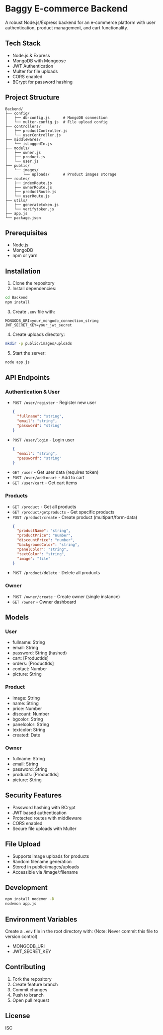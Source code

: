 # Baggy E-commerce Backend

A robust Node.js/Express backend for an e-commerce platform with user authentication, product management, and cart functionality.

## Tech Stack

- Node.js & Express
- MongoDB with Mongoose
- JWT Authentication
- Multer for file uploads
- CORS enabled
- BCrypt for password hashing

## Project Structure
```
Backend/
├── config/
│   ├── db-config.js      # MongoDB connection
│   └── multer-config.js  # File upload config
├── controllers/
│   ├── productController.js
│   └── userController.js
├── middlewares/
│   └── isLoggedIn.js
├── models/
│   ├── owner.js
│   ├── product.js
│   └── user.js
├── public/
│   └── images/
│       └── uploads/      # Product images storage
├── routes/
│   ├── indexRoute.js
│   ├── ownerRoute.js
│   ├── productRoute.js
│   └── userRoute.js
├── utils/
│   ├── generatetoken.js
│   └── verifytoken.js
├── app.js
└── package.json
```

## Prerequisites

- Node.js
- MongoDB
- npm or yarn

## Installation

1. Clone the repository
2. Install dependencies:
```bash
cd Backend
npm install
```

3. Create `.env` file with:
```
MONGODB_URI=your_mongodb_connection_string
JWT_SECRET_KEY=your_jwt_secret
```

4. Create uploads directory:
```bash
mkdir -p public/images/uploads
```

5. Start the server:
```bash
node app.js
```

## API Endpoints

### Authentication & User
- `POST /user/register` - Register new user
  ```json
  {
    "fullname": "string",
    "email": "string",
    "password": "string"
  }
  ```
- `POST /user/login` - Login user
  ```json
  {
    "email": "string",
    "password": "string"
  }
  ```
- `GET /user` - Get user data (requires token)
- `POST /user/addtocart` - Add to cart
- `GET /user/cart` - Get cart items

### Products
- `GET /product` - Get all products
- `GET /product/getproducts` - Get specific products
- `POST /product/create` - Create product (multipart/form-data)
  ```json
  {
    "productName": "string",
    "productPrice": "number",
    "discountPrice": "number",
    "backgroundColor": "string",
    "panelColor": "string",
    "textColor": "string",
    "image": "file"
  }
  ```
- `POST /product/delete` - Delete all products

### Owner
- `POST /owner/create` - Create owner (single instance)
- `GET /owner` - Owner dashboard

## Models

### User
- fullname: String
- email: String
- password: String (hashed)
- cart: [ProductIds]
- orders: [ProductIds]
- contact: Number
- picture: String

### Product
- image: String
- name: String
- price: Number
- discount: Number
- bgcolor: String
- panelcolor: String
- textcolor: String
- created: Date

### Owner
- fullname: String
- email: String
- password: String
- products: [ProductIds]
- picture: String

## Security Features

- Password hashing with BCrypt
- JWT based authentication
- Protected routes with middleware
- CORS enabled
- Secure file uploads with Multer

## File Upload

- Supports image uploads for products
- Random filename generation
- Stored in public/images/uploads
- Accessible via /image/:filename

## Development

```bash
npm install nodemon -D
nodemon app.js
```

## Environment Variables

Create a `.env` file in the root directory with:
(Note: Never commit this file to version control)

- MONGODB_URI
- JWT_SECRET_KEY

## Contributing

1. Fork the repository
2. Create feature branch
3. Commit changes
4. Push to branch
5. Open pull request

## License

ISC